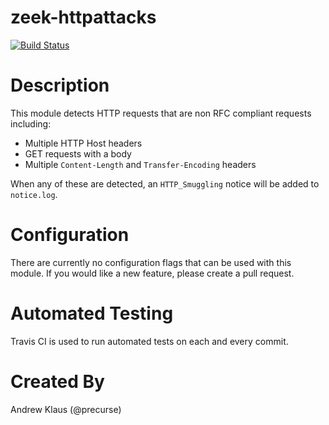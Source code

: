 # zeek-httpattacks

[![Build Status](https://travis-ci.org/precurse/zeek-httpattacks.svg?branch=master)](https://travis-ci.org/precurse/zeek-httpattacks)

# Description

This module detects HTTP requests that are non RFC compliant requests including:
- Multiple HTTP Host headers
- GET requests with a body
- Multiple `Content-Length` and `Transfer-Encoding` headers

When any of these are detected, an `HTTP_Smuggling` notice will be added to `notice.log`.

# Configuration

There are currently no configuration flags that can be used with this module. If you would like a new feature, please create a pull request.

# Automated Testing

Travis CI is used to run automated tests on each and every commit.

# Created By
Andrew Klaus (@precurse)
